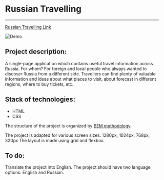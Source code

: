 # Russian Travelling

_______
[Russian Travelling Link](https://tatianaryzhova.github.io/russian-travel/)

![Demo](https://lh3.googleusercontent.com/nmWck5KW0LdEdAjo9K_08VI2KjCqcjDv-m4K2fXDzFJe9SG6L-pfuh5IU2aJRNEI_P4f3dpI_8hxkJepeQpftYaKEi5TRDzpB_T8R5rUSS9M6N1lPYioPQ4luBX4e_ZHphumxQF0wHWHsavDuVnLpEH0hqxv32MfWk5Nd_3MolRYAqQH0z2gTH5nq4YbsX3Z66SqRn8RjnPy24HHGeKFkU4ULUtIxjasig_BHB4mcWP_4JOaX1fZKHUNtyfg5GmK4i6XoEzMx6pG-AptMsz-tJkpGyltzRHlPNge2rGbnq2uo8gV1VUTd9DagWI6cufnP43l00K85flhdyjMFzVkXxe_kQkEZb7Qpz0HQWubEKLTklG8AaDJw1fGGi84_gSADM9Ae6-wCWoz_cB_uHrhbMofAsLQ4it9cqRAKmUie2a-4x6eaRqcWP4ef6NUqx3Q_Xv1xVh4q82kjg0bT1_Vbf4DbEs6JkbmUyKVpsW226qBLWvXzVY11ivCrXo96ekYZgtVkAq9PgWjrOYQiTSucKTJzou3f_CWSyjGMTKHWXTw9A-8iu6XsgaJS79oXU2qbgwcHooTKXEnK0BKVW_qosHQE3mC4xJIdWhFZS2sSdJqkXBroAVaUhQ93k_y4T9l2V0FydSgyuSXdtHC6DC4FYQRY4QCmD21YMp_YMecKS8x4k8clRGjSNvPVM3D9wWElR4cAkjicmmDhkWMOox2M7Ke=w720-h405-no?authuser=0)

## Project description:

A single-page application which contains useful travel information across Russia. For whom? For foreign and local people
who always wanted to discover Russia from a different side. Travellers can find plenty of valuable information and ideas
about what places to visit, about forecast in different regions, where to buy tickets, etc.

## Stack of technologies:

* HTML
* CSS

The structure of the project is organized by [BEM methodology](https://ru.bem.info/methodology/)

The project is adapted for various screen sizes: 1280px, 1024px, 768px, 320px The layout is made using grid and flexbox.

## To do:

Translate the project into English. The project should have two language options: English and Russian.

